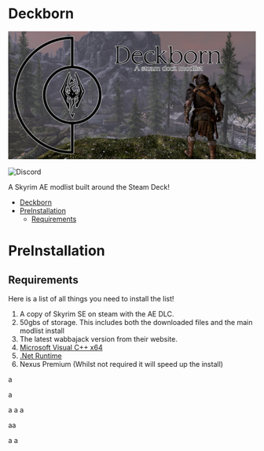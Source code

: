 # Deckborn

![Deckborn](https://github.com/Pentonize/DeckBorn/blob/main/Deckborn.png)

![Discord](https://img.shields.io/discord/714478891602935819?logo=discord&logoColor=white&link=https%3A%2F%2Fdiscord.gg%2FKYgU4zbEZd)

A Skyrim AE modlist built around the Steam Deck!

- [Deckborn](#deckborn)
- [PreInstallation](#preinstallation)
  - [Requirements](#requirements)



# PreInstallation

## Requirements
Here is a list of all things you need to install the list!

1. A copy of Skyrim SE on steam with the AE DLC.
2. 50gbs of storage. This includes both the downloaded files and the main modlist install
3. The latest wabbajack version from their website. 
4. [Microsoft Visual C++ x64](https://aka.ms/vs/17/release/vc_redist.x64.exe)
5. [.Net Runtime](https://dotnet.microsoft.com/en-us/download/dotnet/8.0/runtime)
6. Nexus Premium (Whilst not required it will speed up the install)



a


a

a
a
a



aa


a
a
